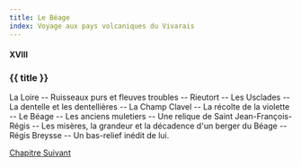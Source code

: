 ```yaml
---
title: Le Béage
index: Voyage aux pays volcaniques du Vivarais
---
```


#### XVIII

### {{ title }}

<div id="tltr">

La Loire -- Ruisseaux purs et fleuves troubles -- Rieutort -- Les Usclades -- La
dentelle et les dentellières -- La Champ Clavel -- La récolte de la violette --
Le Béage -- Les anciens muletiers -- Une relique de Saint Jean-François-Régis --
Les misères, la grandeur et la décadence d'un berger du Béage -- Régis Breysse
-- Un bas-relief inédit de lui.

</div>

<div id="next">

[Chapitre Suivant](19.html)

</div>

